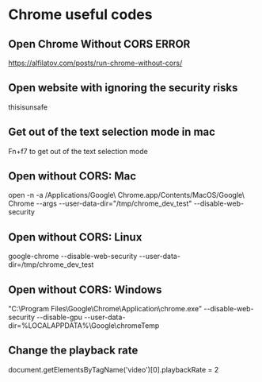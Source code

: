 # Chrome useful codes

## Open Chrome Without CORS ERROR
https://alfilatov.com/posts/run-chrome-without-cors/

## Open website with ignoring the security risks
thisisunsafe

## Get out of the text selection mode in mac
Fn+f7 to get out of the text selection mode

## Open without CORS: Mac
open -n -a /Applications/Google\ Chrome.app/Contents/MacOS/Google\ Chrome --args --user-data-dir="/tmp/chrome_dev_test" --disable-web-security

## Open without CORS: Linux
google-chrome --disable-web-security --user-data-dir=/tmp/chrome_dev_test

## Open without CORS: Windows
"C:\Program Files\Google\Chrome\Application\chrome.exe" --disable-web-security --disable-gpu --user-data-dir=%LOCALAPPDATA%\Google\chromeTemp

## Change the playback rate
document.getElementsByTagName('video')[0].playbackRate = 2



